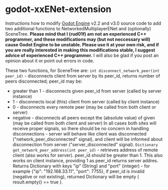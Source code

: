 # godot-xxENet-extension
Instructions how to modify [Godot Engine](https://godotengine.org/) v2.2 and v3.0 source code to add two additional functions to NetworkedMultiplayerENet and (optionally) SceneTree. 
**Please mind that I (rud01f) am not an experienced C++ programmer, and these modifications may (but not neccessary will) cause Godot Engine to be unstable. Please use it at your own risk, and if you are really interested in making this modifications stable, I suggest advice of experienced C++ programmer.** I will also be glad if you post an opinion about it or point out errors in code.    

These two functions, for SceneTree are:
`int disconnect_network_peer(int peer_id)` - disconnects client from server by its peer_id, returns number of peers disconnected; peer_id may be:
* greater than 1 - disconnects given peer_id from server (called by server instance)
* 1 - disconnects local (this) client from server (called by client instance)
* 0 - disconnects every remote peer (may be called from both client or server)
* negative - disconnects all peers except the (absolute value) of given (may be called from both client and server)
In all cases both sites will receive proper signals, so there should be no concern in handling disconnections - server will behave like client was disconnected ("network_peer_disconnected" signal), and client will be informed about disconnection from server ("server_disconnected" signal). 
`Dictionary get_network_peer_address(int peer_id)` - retrieves address of remote client (also works for server). peer_id should be greater than 1. This also works on client instance, providing 1 as peer_id returns server addres.
Returns Dictionary with keys "ip" (String) and "port" (integer) - for example {"ip": "192.168.33.11", "port": 7755}, if peer_id is invalid (negative or not existing), returned Dictionary will be empty ( result.empty() == true ). 
